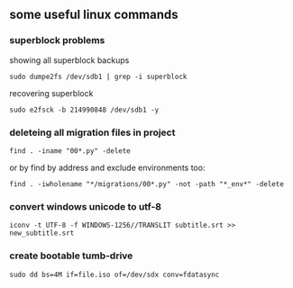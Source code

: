## some useful linux commands
### superblock problems
showing all superblock backups
```
sudo dumpe2fs /dev/sdb1 | grep -i superblock
```
recovering superblock
```
sudo e2fsck -b 214990848 /dev/sdb1 -y
```
### deleteing all migration files in project
```
find . -iname "00*.py" -delete
```
or by find by address and exclude environments too:
```
find . -iwholename "*/migrations/00*.py" -not -path "*_env*" -delete
```
### convert windows unicode to utf-8
```
iconv -t UTF-8 -f WINDOWS-1256//TRANSLIT subtitle.srt >> new_subtitle.srt
```
### create bootable tumb-drive
```
sudo dd bs=4M if=file.iso of=/dev/sdx conv=fdatasync
```
